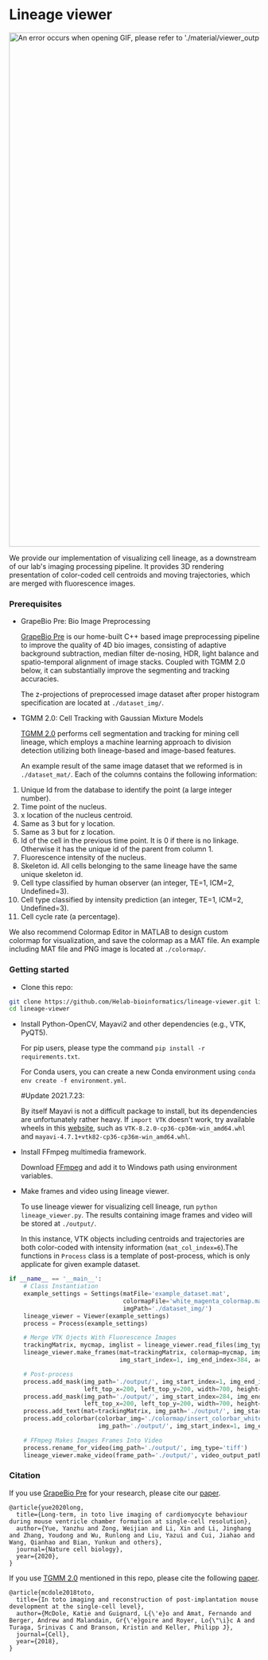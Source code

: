 # Lineage viewer

<img src='material/viewer_output.gif' width=1034 alt="An error occurs when opening GIF, please refer to './material/viewer_output.gif'.">

We provide our implementation of visualizing cell lineage, as a downstream of our lab's imaging processing pipeline. It provides 3D rendering presentation of  color-coded cell centroids and moving trajectories, which are merged with fluorescence images.

### Prerequisites
- GrapeBio Pre: Bio Image Preprocessing

  [GrapeBio Pre](https://sourceforge.net/projects/grapebio/files/) is our home-built C++ based image preprocessing pipeline to improve the quality of 4D bio images, consisting of adaptive background subtraction, median filter de-nosing, HDR, light balance and spatio-temporal alignment of image stacks. Coupled with TGMM 2.0 below, it can substantially improve the segmenting and tracking accuracies.
  
  The z-projections of  preprocessed image dataset after proper histogram specification are located at `./dataset_img/`.

- TGMM 2.0: Cell Tracking with Gaussian Mixture Models

  [TGMM 2.0](https://bitbucket.org/fernandoamat/tgmm-paper/src/master/) performs cell segmentation and tracking for mining cell lineage, which employs a machine learning approach to division detection utilizing both lineage-based and image-based features.

  An example result of the same image dataset that we reformed is in `./dataset_mat/`. Each of the columns contains the following information:

1. Unique Id from the database to identify the point (a large integer number).
2. Time point of the nucleus.
3. x location of the nucleus centroid.
4. Same as 3 but for y location.
5. Same as 3 but for z location.
6. Id of the cell in the previous time point. It is 0 if there is no linkage. Otherwise it has the unique id of the parent from column 1.
7. Fluorescence intensity of the nucleus.
8. Skeleton id. All cells belonging to the same lineage have the same unique skeleton id.
9. Cell type classified by human observer (an integer, TE=1, ICM=2, Undefined=3). 
10. Cell type classified by intensity prediction (an integer, TE=1, ICM=2, Undefined=3). 
11. Cell cycle rate (a percentage).

  We also recommend Colormap Editor in MATLAB  to design custom colormap for visualization, and save the colormap as a MAT file. An example including MAT file and PNG image is located at `./colormap/`.

### Getting started 
- Clone this repo:
```bash
git clone https://github.com/Helab-bioinformatics/lineage-viewer.git lineage-viewer
cd lineage-viewer
```
- Install Python-OpenCV, Mayavi2 and other dependencies (e.g., VTK, PyQT5).

  For pip users, please type the command `pip install -r requirements.txt`.

  For Conda users,  you can create a new Conda environment using `conda env create -f environment.yml`.
  
  #Update 2021.7.23:
  
  By itself Mayavi is not a difficult package to install, but its dependencies are unfortunately rather heavy. If `import VTK` doesn't work, try available wheels in this [website](https://www.lfd.uci.edu/~gohlke/pythonlibs/), such as `VTK-8.2.0-cp36-cp36m-win_amd64.whl` and `mayavi-4.7.1+vtk82-cp36-cp36m-win_amd64.whl`.
  
- Install FFmpeg multimedia framework.

  Download [FFmpeg](https://ffmpeg.org/download.html) and add it to Windows path using environment variables.

- Make frames and video using lineage viewer.

  To use lineage viewer for visualizing cell lineage, run `python lineage_viewer.py`. The results containing image frames and video will be stored at `./output/`.
  
  In this instance, VTK objects including centroids and trajectories are both color-coded with intensity information (`mat_col_index=6`).The functions in `Process` class is a template of post-process, which is only applicate for given example dataset.
```python
if __name__ == '__main__':
    # Class Instantiation
    example_settings = Settings(matFile='example_dataset.mat',
                                colormapFile='white_magenta_colormap.mat',
                                imgPath='./dataset_img/')
    lineage_viewer = Viewer(example_settings)
    process = Process(example_settings)

    # Merge VTK Ojects With Fluorescence Images
    trackingMatrix, mycmap, imglist = lineage_viewer.read_files(img_type='tif')
    lineage_viewer.make_frames(mat=trackingMatrix, colormap=mycmap, img_list=imglist, mat_col_index=6,
                               img_start_index=1, img_end_index=384, actor_position=[200, 200, 0])

    # Post-process
    process.add_mask(img_path='./output/', img_start_index=1, img_end_index=203,
                     left_top_x=200, left_top_y=200, width=700, height=200)
    process.add_mask(img_path='./output/', img_start_index=284, img_end_index=384,
                     left_top_x=200, left_top_y=200, width=700, height=100)
    process.add_text(mat=trackingMatrix, img_path='./output/', img_start_index=1, img_end_index=384)
    process.add_colorbar(colorbar_img='./colormap/insert_colorbar_white_magenta.png',
                         img_path='./output/', img_start_index=1, img_end_index=384)

    # FFmpeg Makes Images Frames Into Video
    process.rename_for_video(img_path='./output/', img_type='tiff')
    lineage_viewer.make_video(frame_path='./output/', video_output_path='./output/', width=1034, height=938)
```

### Citation
If you use [GrapeBio Pre](https://sourceforge.net/projects/grapebio/files/) for your research, please cite our [paper](https://doi.org/10.1038/s41556-020-0475-2).
```
@article{yue2020long,
  title={Long-term, in toto live imaging of cardiomyocyte behaviour during mouse ventricle chamber formation at single-cell resolution},
  author={Yue, Yanzhu and Zong, Weijian and Li, Xin and Li, Jinghang and Zhang, Youdong and Wu, Runlong and Liu, Yazui and Cui, Jiahao and Wang, Qianhao and Bian, Yunkun and others},
  journal={Nature cell biology},
  year={2020},
}
```
If you use [TGMM 2.0](https://bitbucket.org/fernandoamat/tgmm-paper/src/master/) mentioned in this repo, please cite the following [paper](https://doi.org/10.1016/j.cell.2018.09.031).
```
@article{mcdole2018toto,
  title={In toto imaging and reconstruction of post-implantation mouse development at the single-cell level},
  author={McDole, Katie and Guignard, L{\'e}o and Amat, Fernando and Berger, Andrew and Malandain, Gr{\'e}goire and Royer, Lo{\"\i}c A and Turaga, Srinivas C and Branson, Kristin and Keller, Philipp J},
  journal={Cell},
  year={2018},
}
```